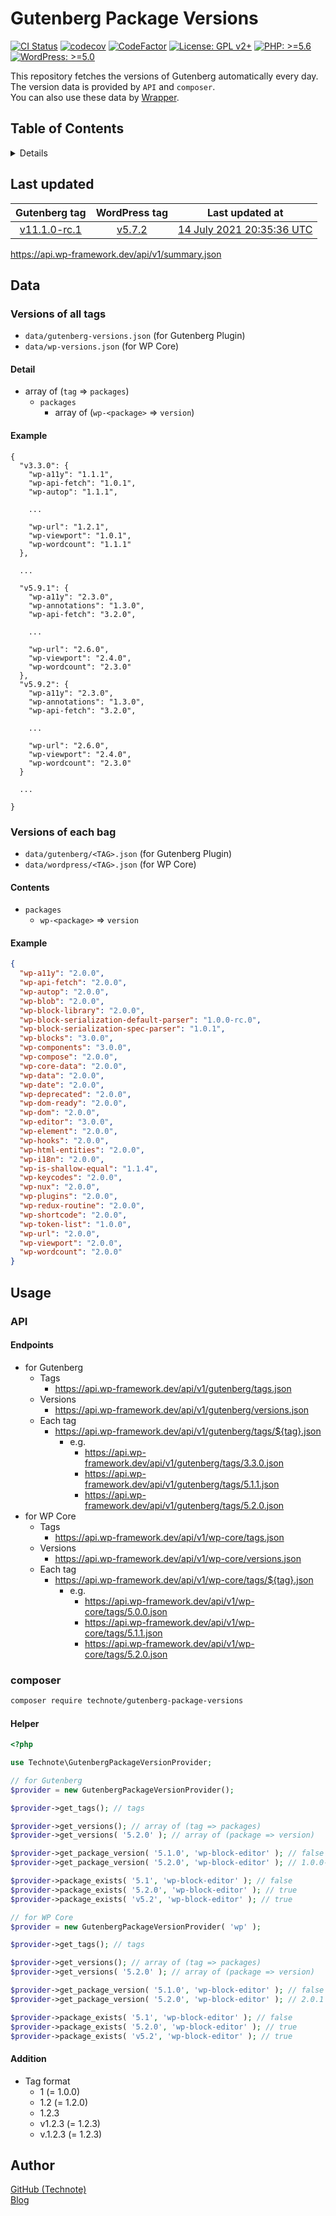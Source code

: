 # Gutenberg Package Versions

[![CI Status](https://github.com/technote-space/gutenberg-package-versions/workflows/CI/badge.svg)](https://github.com/technote-space/gutenberg-package-versions/actions)
[![codecov](https://codecov.io/gh/technote-space/gutenberg-package-versions/branch/master/graph/badge.svg)](https://codecov.io/gh/technote-space/gutenberg-package-versions)
[![CodeFactor](https://www.codefactor.io/repository/github/technote-space/gutenberg-package-versions/badge)](https://www.codefactor.io/repository/github/technote-space/gutenberg-package-versions)
[![License: GPL v2+](https://img.shields.io/badge/License-GPL%20v2%2B-blue.svg)](http://www.gnu.org/licenses/gpl-2.0.html)
[![PHP: >=5.6](https://img.shields.io/badge/PHP-%3E%3D5.6-orange.svg)](http://php.net/)
[![WordPress: >=5.0](https://img.shields.io/badge/WordPress-%3E%3D5.0-brightgreen.svg)](https://wordpress.org/)

This repository fetches the versions of Gutenberg automatically every day.  
The version data is provided by `API` and `composer`.  
You can also use these data by [Wrapper](https://github.com/technote-space/gutenberg-packages).

## Table of Contents

<!-- START doctoc generated TOC please keep comment here to allow auto update -->
<!-- DON'T EDIT THIS SECTION, INSTEAD RE-RUN doctoc TO UPDATE -->
<details>
<summary>Details</summary>

- [Last updated](#last-updated)
- [Data](#data)
  - [Versions of all tags](#versions-of-all-tags)
  - [Versions of each bag](#versions-of-each-bag)
- [Usage](#usage)
  - [API](#api)
  - [composer](#composer)
- [Author](#author)

</details>
<!-- END doctoc generated TOC please keep comment here to allow auto update -->

## Last updated
|Gutenberg tag|WordPress tag|Last updated at|
|:---:|:---:|:---:|
|[v11.1.0-rc.1](https://api.wp-framework.dev/api/v1/gutenberg/tags/11.1.0-rc.1.json)|[v5.7.2](https://api.wp-framework.dev/api/v1/wp-core/tags/5.7.2.json)|[14 July 2021 20:35:36 UTC](https://github.com/technote-space/gutenberg-package-versions/actions/runs/1031637334)|

https://api.wp-framework.dev/api/v1/summary.json

## Data
### Versions of all tags
* `data/gutenberg-versions.json` (for Gutenberg Plugin)
* `data/wp-versions.json` (for WP Core)
#### Detail
- array of (`tag` => `packages`)
  - `packages`
    - array of (`wp-<package>` => `version`)
#### Example
```
{
  "v3.3.0": {
    "wp-a11y": "1.1.1",
    "wp-api-fetch": "1.0.1",
    "wp-autop": "1.1.1",
    
    ...
    
    "wp-url": "1.2.1",
    "wp-viewport": "1.0.1",
    "wp-wordcount": "1.1.1"
  },
  
  ...
  
  "v5.9.1": {
    "wp-a11y": "2.3.0",
    "wp-annotations": "1.3.0",
    "wp-api-fetch": "3.2.0",
    
    ...
    
    "wp-url": "2.6.0",
    "wp-viewport": "2.4.0",
    "wp-wordcount": "2.3.0"
  },
  "v5.9.2": {
    "wp-a11y": "2.3.0",
    "wp-annotations": "1.3.0",
    "wp-api-fetch": "3.2.0",
    
    ...
    
    "wp-url": "2.6.0",
    "wp-viewport": "2.4.0",
    "wp-wordcount": "2.3.0"
  }
  
  ...
  
}
```
### Versions of each bag
* `data/gutenberg/<TAG>.json` (for Gutenberg Plugin)
* `data/wordpress/<TAG>.json` (for WP Core)
#### Contents
- `packages`
  - `wp-<package>` => `version` 
#### Example
```json
{
  "wp-a11y": "2.0.0",
  "wp-api-fetch": "2.0.0",
  "wp-autop": "2.0.0",
  "wp-blob": "2.0.0",
  "wp-block-library": "2.0.0",
  "wp-block-serialization-default-parser": "1.0.0-rc.0",
  "wp-block-serialization-spec-parser": "1.0.1",
  "wp-blocks": "3.0.0",
  "wp-components": "3.0.0",
  "wp-compose": "2.0.0",
  "wp-core-data": "2.0.0",
  "wp-data": "2.0.0",
  "wp-date": "2.0.0",
  "wp-deprecated": "2.0.0",
  "wp-dom-ready": "2.0.0",
  "wp-dom": "2.0.0",
  "wp-editor": "3.0.0",
  "wp-element": "2.0.0",
  "wp-hooks": "2.0.0",
  "wp-html-entities": "2.0.0",
  "wp-i18n": "2.0.0",
  "wp-is-shallow-equal": "1.1.4",
  "wp-keycodes": "2.0.0",
  "wp-nux": "2.0.0",
  "wp-plugins": "2.0.0",
  "wp-redux-routine": "2.0.0",
  "wp-shortcode": "2.0.0",
  "wp-token-list": "1.0.0",
  "wp-url": "2.0.0",
  "wp-viewport": "2.0.0",
  "wp-wordcount": "2.0.0"
}
```

## Usage
### API
#### Endpoints
- for Gutenberg
  - Tags
    - https://api.wp-framework.dev/api/v1/gutenberg/tags.json
  - Versions
    - https://api.wp-framework.dev/api/v1/gutenberg/versions.json
  - Each tag
    - https://api.wp-framework.dev/api/v1/gutenberg/tags/${tag}.json
      - e.g.
        - https://api.wp-framework.dev/api/v1/gutenberg/tags/3.3.0.json
        - https://api.wp-framework.dev/api/v1/gutenberg/tags/5.1.1.json
        - https://api.wp-framework.dev/api/v1/gutenberg/tags/5.2.0.json
- for WP Core
  - Tags
    - https://api.wp-framework.dev/api/v1/wp-core/tags.json
  - Versions
    - https://api.wp-framework.dev/api/v1/wp-core/versions.json
  - Each tag
    - https://api.wp-framework.dev/api/v1/wp-core/tags/${tag}.json
      - e.g.
        - https://api.wp-framework.dev/api/v1/wp-core/tags/5.0.0.json
        - https://api.wp-framework.dev/api/v1/wp-core/tags/5.1.1.json
        - https://api.wp-framework.dev/api/v1/wp-core/tags/5.2.0.json
### composer
```bash
composer require technote/gutenberg-package-versions
```
#### Helper
```php
<?php

use Technote\GutenbergPackageVersionProvider;

// for Gutenberg
$provider = new GutenbergPackageVersionProvider();

$provider->get_tags(); // tags

$provider->get_versions(); // array of (tag => packages)
$provider->get_versions( '5.2.0' ); // array of (package => version)

$provider->get_package_version( '5.1.0', 'wp-block-editor' ); // false
$provider->get_package_version( '5.2.0', 'wp-block-editor' ); // 1.0.0-alpha.0

$provider->package_exists( '5.1', 'wp-block-editor' ); // false
$provider->package_exists( '5.2.0', 'wp-block-editor' ); // true
$provider->package_exists( 'v5.2', 'wp-block-editor' ); // true

// for WP Core
$provider = new GutenbergPackageVersionProvider( 'wp' );

$provider->get_tags(); // tags

$provider->get_versions(); // array of (tag => packages)
$provider->get_versions( '5.2.0' ); // array of (package => version)

$provider->get_package_version( '5.1.0', 'wp-block-editor' ); // false
$provider->get_package_version( '5.2.0', 'wp-block-editor' ); // 2.0.1

$provider->package_exists( '5.1', 'wp-block-editor' ); // false
$provider->package_exists( '5.2.0', 'wp-block-editor' ); // true
$provider->package_exists( 'v5.2', 'wp-block-editor' ); // true
```
#### Addition
- Tag format
  - 1     (= 1.0.0)
  - 1.2   (= 1.2.0)
  - 1.2.3
  - v1.2.3 (= 1.2.3)
  - v.1.2.3 (= 1.2.3)

## Author
[GitHub (Technote)](https://github.com/technote-space)  
[Blog](https://technote.space)
